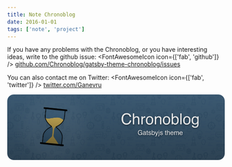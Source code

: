 ```yaml
---
title: Note Chronoblog
date: 2016-01-01
tags: ['note', 'project']
---
```


If you have any problems with the Chronoblog, or you have interesting ideas, write to the github issue: <FontAwesomeIcon icon={['fab', 'github']} /> [github.com/Chronoblog/gatsby-theme-chronoblog/issues](https://github.com/Chronoblog/gatsby-theme-chronoblog/issues)

You can also contact me on Twitter: <FontAwesomeIcon icon={['fab', 'twitter']} /> [twitter.com/Ganevru](https://twitter.com/Ganevru)

![banner-small](banner-small.png)
